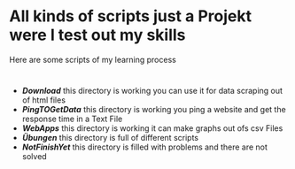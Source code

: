 # All kinds of scripts just a Projekt were I test out my skills

Here are some scripts of my learning process
#
- ***Download*** this directory is working you can use it for data scraping out of html files 
- ***PingTOGetData*** this directory is working you ping a website and get the response time in a Text File
- ***WebApps*** this directory is working it can make graphs out ofs csv Files 
- ***Übungen*** this directory is full of different scripts 
- ***NotFinishYet*** this directory is filled with problems and there are not solved 
